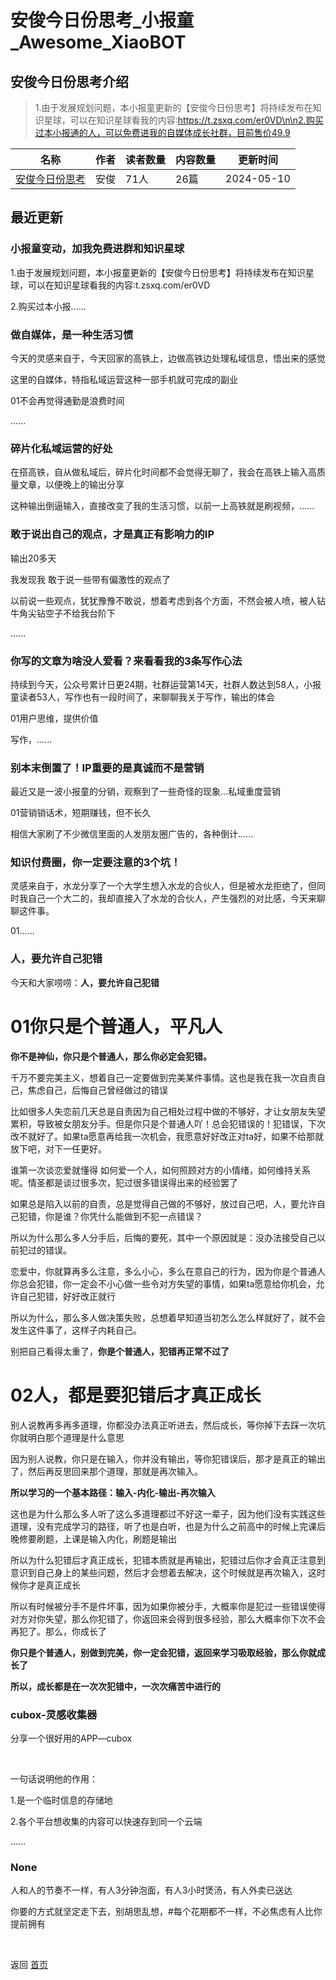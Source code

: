 # 安俊今日份思考_小报童_Awesome_XiaoBOT

## 安俊今日份思考介绍
> 1.由于发展规划问题，本小报童更新的【安俊今日份思考】将持续发布在知识星球，可以在知识星球看我的内容∶https://t.zsxq.com/er0VD\n\n2.购买过本小报通的人，可以免费进我的自媒体成长社群，目前售价49.9  
  


|名称|作者|读者数量|内容数量|更新时间|
|---|---|---|---|---|
|[安俊今日份思考](https://xiaobot.net/p/anjun01?refer=9c3f1c95-a052-465a-9902-f6d75080262a)|安俊|71人|26篇|2024-05-10|

## 最近更新
### 小报童变动，加我免费进群和知识星球

1.由于发展规划问题，本小报童更新的【安俊今日份思考】将持续发布在知识星球，可以在知识星球看我的内容∶t.zsxq.com/er0VD

2.购买过本小报......

### 做自媒体，是一种生活习惯

今天的灵感来自于，今天回家的高铁上，边做高铁边处理私域信息，悟出来的感觉

这里的自媒体，特指私域运营这种一部手机就可完成的副业

01不会再觉得通勤是浪费时间

......

### 碎片化私域运营的好处

在搭高铁，自从做私域后，碎片化时间都不会觉得无聊了，我会在高铁上输入高质量文章，以便晚上的输出分享​

这种输出倒逼输入，直接改变了我的生活习惯，以前一上高铁就是刷视频，......

### 敢于说出自己的观点，才是真正有影响力的IP

输出20多天​

我发现我 敢于说一些带有偏激性的观点了​

以前说一些观点，犹犹豫豫不敢说，想着考虑到各个方面，不然会被人喷，被人钻牛角尖钻空子不给我台阶下​

......

### 你写的文章为啥没人爱看？来看看我的3条写作心法

持续到今天，公众号累计日更24期，社群运营第14天，社群人数达到58人，小报童读者53人，写作也有一段时间了，来聊聊我关于写作，输出的体会

01用户思维，提供价值

写作，......

### 别本末倒置了！IP重要的是真诚而不是营销

最近又是一波小报童的分销，观察到了一些奇怪的现象...私域重度营销

01营销销话术，短期赚钱，但不长久

相信大家刷了不少微信里面的人发朋友圈广告的，各种倒计......

### 知识付费圈，你一定要注意的3个坑！

灵感来自于，水龙分享了一个大学生想入水龙的合伙人，但是被水龙拒绝了，但同时我自己一个大二的，我却直接入了水龙的合伙人，产生强烈的对比感，今天来聊聊这件事。

01......

### 人，要允许自己犯错

今天和大家唠唠：**人，要允许自己犯错**

# **01你只是个普通人，平凡人**

**你不是神仙，你只是个普通人，那么你必定会犯错。**

千万不要完美主义，想着自己一定要做到完美某件事情。这也是我在我一次自责自己，焦虑自己，后悔自己曾经做过的错误

比如很多人失恋前几天总是自责因为自己相处过程中做的不够好，才让女朋友失望累积，导致被女朋友分手。但是你只是个普通人吖！总会犯错误的！犯错误，下次改不就好了。如果ta愿意再给我一次机会，我愿意好好改正对ta好，如果不给那就放下吧，对下一任更好。

谁第一次谈恋爱就懂得 如何爱一个人，如何照顾对方的小情绪，如何维持关系呢。情圣都是谈过很多次，犯过很多错误得出来的经验罢了

如果总是陷入以前的自责，总是觉得自己做的不够好，放过自己吧，人，要允许自己犯错，你是谁？你凭什么能做到不犯一点错误？

所以为什么那么多人分手后，后悔的要死，其中一个原因就是：没办法接受自己以前犯过的错误。

恋爱中，你就算再多么注意，多么小心，多么在意自己的行为，因为你是个普通人你总会犯错，你一定会不小心做一些令对方失望的事情，如果ta愿意给你机会，允许自己犯错，好好改正就行

所以为什么，那么多人做决策失败，总想着早知道当初怎么怎么样就好了，就不会发生这件事了，这样子内耗自己。

别把自己看得太重了，**你是个普通人，犯错再正常不过了**

# **02人，都是要犯错后才真正成长**

别人说教再多再多道理，你都没办法真正听进去，然后成长，等你掉下去踩一次坑你就明白那个道理是什么意思

因为别人说教，你只是在输入，你并没有输出，等你犯错误后，那才是真正的输出了，然后再反思回来那个道理，那就是再次输入。

**所以学习的一个基本路径：输入-内化-输出-再次输入**

这也是为什么那么多人听了这么多道理都过不好这一辈子，因为他们没有实践这些道理，没有完成学习的路径，听了也是白听，也是为什么之前高中的时候上完课后晚修要刷题，上课是输入内化，刷题是输出

所以为什么犯错后才真正成长，犯错本质就是再输出，犯错过后你才会真正注意到意识到自己身上的某些问题，然后才会想着去解决，这个时候就是再次输入，这时候你才是真正成长

所以有时候被分手不是件坏事，因为如果你被分手，大概率你是犯过一些错误使得对方对你失望，那么你犯错了，你返回来会得到很多经验，那么大概率你下次不会再犯了。那么，你成长了

**你只是个普通人，别做到完美，你一定会犯错，返回来学习吸取经验，那么你就成长了**

**所以，成长都是在一次次犯错中，一次次痛苦中进行的**

### cubox-灵感收集器

分享一个很好用的APP—cubox

​

​一句话说明他的作用：

1.是一个临时信息的存储地

2.各个平台想收集的内容可以快速存到同一个云端

......

### None

人和人的节奏不一样，有人3分钟泡面，有人3小时煲汤，有人外卖已送达

你要的方式就坚定走下去，别胡思乱想，#每个花期都不一样，不必焦虑有人比你提前拥有


<a href="https://github.com/Reno9527/awesome-xiaobot" style="color: white; text-decoration: none;">awesome-xiaobot</a>

返回 [首页](../README.md)
